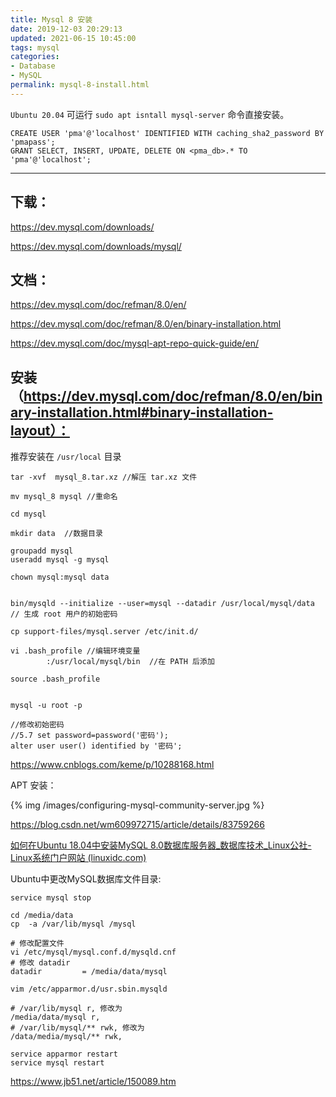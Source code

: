 ```yaml
---
title: Mysql 8 安装
date: 2019-12-03 20:29:13
updated: 2021-06-15 10:45:00
tags: mysql
categories: 
- Database
- MySQL
permalink: mysql-8-install.html
---
```


`Ubuntu 20.04` 可运行 `sudo apt isntall mysql-server` 命令直接安装。 

```shell
CREATE USER 'pma'@'localhost' IDENTIFIED WITH caching_sha2_password BY 'pmapass';
GRANT SELECT, INSERT, UPDATE, DELETE ON <pma_db>.* TO 'pma'@'localhost';
```



----



## 下载：

https://dev.mysql.com/downloads/

https://dev.mysql.com/downloads/mysql/

## 文档：

https://dev.mysql.com/doc/refman/8.0/en/  

https://dev.mysql.com/doc/refman/8.0/en/binary-installation.html

https://dev.mysql.com/doc/mysql-apt-repo-quick-guide/en/

## 安装（https://dev.mysql.com/doc/refman/8.0/en/binary-installation.html#binary-installation-layout）：

推荐安装在 `/usr/local` 目录

```shell
tar -xvf  mysql_8.tar.xz //解压 tar.xz 文件

mv mysql_8 mysql //重命名

cd mysql

mkdir data  //数据目录

groupadd mysql
useradd mysql -g mysql

chown mysql:mysql data


bin/mysqld --initialize --user=mysql --datadir /usr/local/mysql/data  // 生成 root 用户的初始密码

cp support-files/mysql.server /etc/init.d/

vi .bash_profile //编辑环境变量
		:/usr/local/mysql/bin  //在 PATH 后添加

source .bash_profile


mysql -u root -p

//修改初始密码
//5.7 set password=password('密码');
alter user user() identified by '密码';
```

https://www.cnblogs.com/keme/p/10288168.html

APT 安装：

{% img  /images/configuring-mysql-community-server.jpg %}



https://blog.csdn.net/wm609972715/article/details/83759266

[如何在Ubuntu 18.04中安装MySQL 8.0数据库服务器_数据库技术_Linux公社-Linux系统门户网站 (linuxidc.com)](https://www.linuxidc.com/Linux/2018-11/155408.htm)

Ubuntu中更改MySQL数据库文件目录:

```shell
service mysql stop

cd /media/data
cp  -a /var/lib/mysql /mysql

# 修改配置文件
vi /etc/mysql/mysql.conf.d/mysqld.cnf
# 修改 datadir
datadir         = /media/data/mysql
```

```shell
vim /etc/apparmor.d/usr.sbin.mysqld

# /var/lib/mysql r, 修改为
/media/data/mysql r,
# /var/lib/mysql/** rwk, 修改为
/data/media/mysql/** rwk,
```

```shell
service apparmor restart
service mysql restart
```





https://www.jb51.net/article/150089.htm